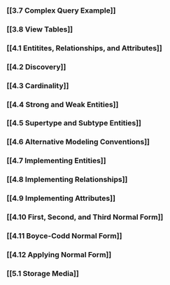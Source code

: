 ### [[3.7 Complex Query Example]]

### [[3.8 View Tables]]

### [[4.1 Entitites, Relationships, and Attributes]]

### [[4.2 Discovery]]

### [[4.3 Cardinality]]

### [[4.4 Strong and Weak Entities]]

### [[4.5 Supertype and Subtype Entities]]

### [[4.6 Alternative Modeling Conventions]]

### [[4.7 Implementing Entities]]

### [[4.8 Implementing Relationships]]

### [[4.9 Implementing Attributes]]

### [[4.10 First, Second, and Third Normal Form]]

### [[4.11 Boyce-Codd Normal Form]]

### [[4.12 Applying Normal Form]]

### [[5.1 Storage Media]]
















